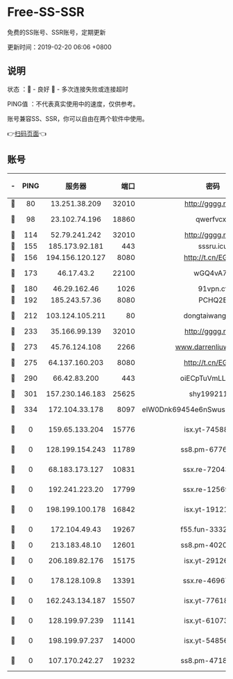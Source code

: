 # Free-SS-SSR

免费的SS账号、SSR账号，定期更新

更新时间：2019-02-20 06:06 +0800

## 说明

状态     ：🙂 - 良好 🙁 - 多次连接失败或连接超时

PING值   ：不代表真实使用中的速度，仅供参考。

账号兼容SS、SSR，你可以自由在两个软件中使用。

👉[扫码页面](https://liesauer.github.io/free-ss-ssr.github.io/)👈

## 账号

|-|PING|服务器|端口|密码|加密方式|区域|
|:----:|:----:|:-----:|-----:|:----:|:----:|:----:|
|🙂|80|13.251.38.209|32010|http://gggg.rocks|chacha20|SG|
|🙂|98|23.102.74.196|18860|qwerfvcxz|aes-256-gcm|JP|
|🙂|114|52.79.241.242|32010|http://gggg.rocks|chacha20|KR|
|🙂|155|185.173.92.181|443|sssru.icu|rc4-md5|RU|
|🙂|156|194.156.120.127|8080|http://t.cn/EGJIyrl|rc4-md5|RU|
|🙂|173|46.17.43.2|22100|wGQ4vA7D|aes-256-gcm|RU|
|🙂|180|46.29.162.46|1026|91vpn.cf|rc4-md5|RU|
|🙂|192|185.243.57.36|8080|PCHQ2E|rc4-md5|US|
|🙂|212|103.124.105.211|80|dongtaiwang.com|aes-256-cfb|US|
|🙂|233|35.166.99.139|32010|http://gggg.rocks|chacha20|US|
|🙂|273|45.76.124.108|2266|www.darrenliuwei.com|aes-256-cfb|AU|
|🙂|275|64.137.160.203|8080|http://t.cn/EGJIyrl|rc4-md5|CA|
|🙂|290|66.42.83.200|443|oiECpTuVmLLxk4Ts|aes-256-cfb|US|
|🙂|301|157.230.146.183|25625|shy19921124|rc4-md5|US|
|🙂|334|172.104.33.178|8097|eIW0Dnk69454e6nSwuspv9DmS201tQ0D|aes-256-cfb|SG|
|🙁|0|159.65.133.204|15776|isx.yt-74588926|aes-256-cfb|SG|
|🙁|0|128.199.154.243|11789|ss8.pm-67760833|aes-256-cfb|SG|
|🙁|0|68.183.173.127|10831|ssx.re-72043236|aes-256-cfb|US|
|🙁|0|192.241.223.20|17799|ssx.re-12569451|aes-256-cfb|US|
|🙁|0|198.199.100.178|16842|isx.yt-19121084|aes-256-cfb|US|
|🙁|0|172.104.49.43|19267|f55.fun-33324216|aes-256-cfb|SG|
|🙁|0|213.183.48.10|12601|ss8.pm-40202630|rc4-md5|RU|
|🙁|0|206.189.82.176|15175|isx.yt-29126697|aes-256-cfb|SG|
|🙁|0|178.128.109.8|13391|ssx.re-46967706|aes-256-cfb|SG|
|🙁|0|162.243.134.187|15507|isx.yt-77618718|aes-256-cfb|US|
|🙁|0|128.199.97.239|11141|isx.yt-61073883|aes-256-cfb|SG|
|🙁|0|198.199.97.237|14000|isx.yt-54856932|aes-256-cfb|US|
|🙁|0|107.170.242.27|19232|ss8.pm-47184551|aes-256-cfb|US|
